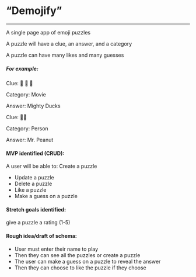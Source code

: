 # “Demojify”
---
A single page app of emoji puzzles


A puzzle will have a clue, an answer, and a category

A puzzle can have many likes and many guesses

##### For example:
Clue: 🏒 💪 🦆

Category: Movie

Answer: Mighty Ducks


Clue: 🧐🥜

Category: Person

Answer: Mr. Peanut


#### MVP identified (CRUD):

A user will be able to:	Create a puzzle
* Update a puzzle
* Delete a puzzle
* Like a puzzle
* Make a guess on a puzzle

#### Stretch goals identified:
give a puzzle a rating (1-5)

#### Rough idea/draft of schema:

* User must enter their name to play
* Then they can see all the puzzles or create a puzzle
* The user can make a guess on a puzzle to reveal the answer
* Then they can choose to like the puzzle if they choose
